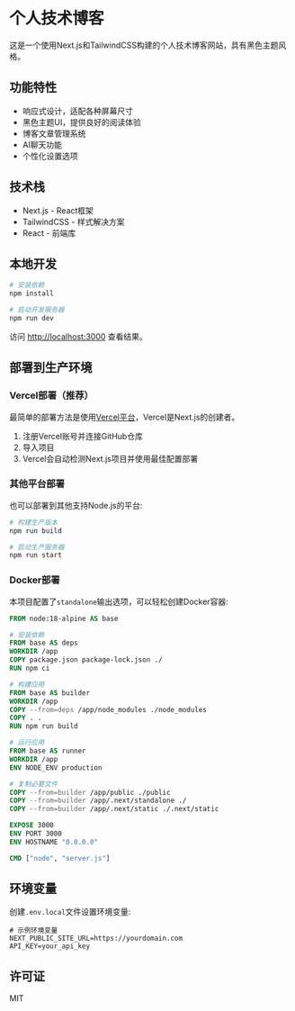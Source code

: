 # 个人技术博客

这是一个使用Next.js和TailwindCSS构建的个人技术博客网站，具有黑色主题风格。

## 功能特性

- 响应式设计，适配各种屏幕尺寸
- 黑色主题UI，提供良好的阅读体验
- 博客文章管理系统
- AI聊天功能
- 个性化设置选项

## 技术栈

- Next.js - React框架
- TailwindCSS - 样式解决方案
- React - 前端库

## 本地开发

```bash
# 安装依赖
npm install

# 启动开发服务器
npm run dev
```

访问 [http://localhost:3000](http://localhost:3000) 查看结果。

## 部署到生产环境

### Vercel部署（推荐）

最简单的部署方法是使用[Vercel平台](https://vercel.com)，Vercel是Next.js的创建者。

1. 注册Vercel账号并连接GitHub仓库
2. 导入项目
3. Vercel会自动检测Next.js项目并使用最佳配置部署

### 其他平台部署

也可以部署到其他支持Node.js的平台:

```bash
# 构建生产版本
npm run build

# 启动生产服务器
npm run start
```

### Docker部署

本项目配置了`standalone`输出选项，可以轻松创建Docker容器:

```dockerfile
FROM node:18-alpine AS base

# 安装依赖
FROM base AS deps
WORKDIR /app
COPY package.json package-lock.json ./
RUN npm ci

# 构建应用
FROM base AS builder
WORKDIR /app
COPY --from=deps /app/node_modules ./node_modules
COPY . .
RUN npm run build

# 运行应用
FROM base AS runner
WORKDIR /app
ENV NODE_ENV production

# 复制必要文件
COPY --from=builder /app/public ./public
COPY --from=builder /app/.next/standalone ./
COPY --from=builder /app/.next/static ./.next/static

EXPOSE 3000
ENV PORT 3000
ENV HOSTNAME "0.0.0.0"

CMD ["node", "server.js"]
```

## 环境变量

创建`.env.local`文件设置环境变量:

```
# 示例环境变量
NEXT_PUBLIC_SITE_URL=https://yourdomain.com
API_KEY=your_api_key
```

## 许可证

MIT 